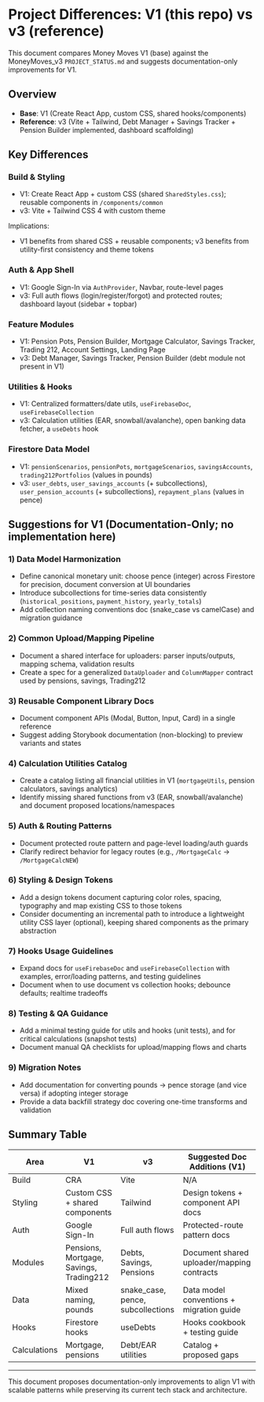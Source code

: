 # Project Differences: V1 (this repo) vs v3 (reference)

This document compares Money Moves V1 (base) against the MoneyMoves_v3 `PROJECT_STATUS.md` and suggests documentation-only improvements for V1.

## Overview

- **Base**: V1 (Create React App, custom CSS, shared hooks/components)
- **Reference**: v3 (Vite + Tailwind, Debt Manager + Savings Tracker + Pension Builder implemented, dashboard scaffolding)

## Key Differences

### Build & Styling
- V1: Create React App + custom CSS (shared `SharedStyles.css`); reusable components in `/components/common`
- v3: Vite + Tailwind CSS 4 with custom theme

Implications:
- V1 benefits from shared CSS + reusable components; v3 benefits from utility-first consistency and theme tokens

### Auth & App Shell
- V1: Google Sign-In via `AuthProvider`, Navbar, route-level pages
- v3: Full auth flows (login/register/forgot) and protected routes; dashboard layout (sidebar + topbar)

### Feature Modules
- V1: Pension Pots, Pension Builder, Mortgage Calculator, Savings Tracker, Trading 212, Account Settings, Landing Page
- v3: Debt Manager, Savings Tracker, Pension Builder (debt module not present in V1)

### Utilities & Hooks
- V1: Centralized formatters/date utils, `useFirebaseDoc`, `useFirebaseCollection`
- v3: Calculation utilities (EAR, snowball/avalanche), open banking data fetcher, a `useDebts` hook

### Firestore Data Model
- V1: `pensionScenarios`, `pensionPots`, `mortgageScenarios`, `savingsAccounts`, `trading212Portfolios` (values in pounds)
- v3: `user_debts`, `user_savings_accounts` (+ subcollections), `user_pension_accounts` (+ subcollections), `repayment_plans` (values in pence)

## Suggestions for V1 (Documentation-Only; no implementation here)

### 1) Data Model Harmonization
- Define canonical monetary unit: choose pence (integer) across Firestore for precision, document conversion at UI boundaries
- Introduce subcollections for time-series data consistently (`historical_positions`, `payment_history`, `yearly_totals`)
- Add collection naming conventions doc (snake_case vs camelCase) and migration guidance

### 2) Common Upload/Mapping Pipeline
- Document a shared interface for uploaders: parser inputs/outputs, mapping schema, validation results
- Create a spec for a generalized `DataUploader` and `ColumnMapper` contract used by pensions, savings, Trading212

### 3) Reusable Component Library Docs
- Document component APIs (Modal, Button, Input, Card) in a single reference
- Suggest adding Storybook documentation (non-blocking) to preview variants and states

### 4) Calculation Utilities Catalog
- Create a catalog listing all financial utilities in V1 (`mortgageUtils`, pension calculators, savings analytics)
- Identify missing shared functions from v3 (EAR, snowball/avalanche) and document proposed locations/namespaces

### 5) Auth & Routing Patterns
- Document protected route pattern and page-level loading/auth guards
- Clarify redirect behavior for legacy routes (e.g., `/MortgageCalc` → `/MortgageCalcNEW`)

### 6) Styling & Design Tokens
- Add a design tokens document capturing color roles, spacing, typography and map existing CSS to those tokens
- Consider documenting an incremental path to introduce a lightweight utility CSS layer (optional), keeping shared components as the primary abstraction

### 7) Hooks Usage Guidelines
- Expand docs for `useFirebaseDoc` and `useFirebaseCollection` with examples, error/loading patterns, and testing guidelines
- Document when to use document vs collection hooks; debounce defaults; realtime tradeoffs

### 8) Testing & QA Guidance
- Add a minimal testing guide for utils and hooks (unit tests), and for critical calculations (snapshot tests)
- Document manual QA checklists for upload/mapping flows and charts

### 9) Migration Notes
- Add documentation for converting pounds → pence storage (and vice versa) if adopting integer storage
- Provide a data backfill strategy doc covering one-time transforms and validation

## Summary Table

| Area | V1 | v3 | Suggested Doc Additions (V1) |
|------|----|----|-------------------------------|
| Build | CRA | Vite | N/A |
| Styling | Custom CSS + shared components | Tailwind | Design tokens + component API docs |
| Auth | Google Sign-In | Full auth flows | Protected-route pattern docs |
| Modules | Pensions, Mortgage, Savings, Trading212 | Debts, Savings, Pensions | Document shared uploader/mapping contracts |
| Data | Mixed naming, pounds | snake_case, pence, subcollections | Data model conventions + migration guide |
| Hooks | Firestore hooks | useDebts | Hooks cookbook + testing guide |
| Calculations | Mortgage, pensions | Debt/EAR utilities | Catalog + proposed gaps |

---

This document proposes documentation-only improvements to align V1 with scalable patterns while preserving its current tech stack and architecture.


